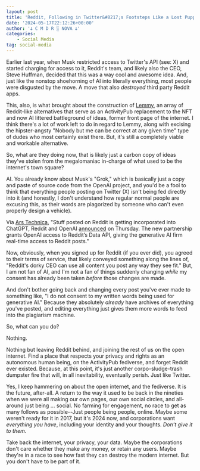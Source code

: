 ```yaml
---
layout: post
title: 'Reddit, Following in Twitter&#8217;s Footsteps Like a Lost Puppy'
date: '2024-05-17T22:12:26+00:00'
author: '𐕣 C M D R ░ NOVA 𐕣'
categories:
    - Social Media
tag: social-media
---
```


<!-- wp:paragraph -->
<p>Earlier last year, when Musk restricted access to Twitter's API (see: X) and started charging for access to it, Reddit's team, and likely also the CEO, Steve Huffman, decided that this was a way cool and awesome idea. And, just like the nonstop shoehorning of AI into literally everything, most people were disgusted by the move. A move that also <em>destroyed</em> third party Reddit apps.</p>
<!-- /wp:paragraph -->

<!-- wp:paragraph -->
<p>This, also, is what brought about the construction of <a href="https://join-lemmy.org/" target="_blank" rel="noreferrer noopener">Lemmy</a>, an array of Reddit-like alternatives that serve as an ActivityPub replacement to the NFT and now AI littered battleground of ideas, former front page of the internet. I think there's a lot of work left to do in regard to Lemmy, along with excising the hipster-angsty "Nobody but me can be correct at any given time" type of dudes who most certainly exist there. But, it's still a completely viable and workable alternative.</p>
<!-- /wp:paragraph -->

<!-- wp:paragraph -->
<p>So, what are they doing now, that is likely just a carbon copy of ideas they've stolen from the megalomaniac in-charge of what used to be the internet's town square?</p>
<!-- /wp:paragraph -->

<!-- wp:paragraph -->
<p>AI. You already know about Musk's "Grok," which is basically just a copy and paste of source code from the OpenAI project, and you'd be a fool to think that everything people posting on Twitter (X) isn't being fed directly into it (and honestly, I don't understand how regular normal people are excusing this, as their words are plagorized by someone who can't even properly design a vehicle).</p>
<!-- /wp:paragraph -->

<!-- wp:paragraph -->
<p>Via <a href="https://arstechnica.com/ai/2024/05/openai-will-use-reddit-posts-to-train-chatgpt-under-new-deal/?utm_brand=arstechnica&amp;utm_social-type=owned&amp;utm_source=mastodon&amp;utm_medium=social" target="_blank" rel="noreferrer noopener">Ars Technica</a>, "Stuff posted on Reddit is getting incorporated into ChatGPT, Reddit and OpenAI <a href="https://www.redditinc.com/blog/reddit-and-oai-partner" target="_blank" rel="noreferrer noopener">announced</a> on Thursday. The new partnership grants OpenAI access to Reddit’s Data API, giving the generative AI firm real-time access to Reddit posts."</p>
<!-- /wp:paragraph -->

<!-- wp:paragraph -->
<p>Now, obviously, when you signed up for Reddit (if you ever did), you agreed to their terms of service, that likely conveyed something along the lines of, "Reddit's dorky CEO can use all content you post any way they see fit." But, I am not fan of AI, and I'm not a fan of things suddenly changing <em>while</em> my consent has already been taken <em>before</em> those changes are made.</p>
<!-- /wp:paragraph -->

<!-- wp:paragraph -->
<p>And don't bother going back and changing every post you've ever made to something like, "I do not consent to my written words being used for generative AI." Because they absolutely <em>already</em> have archives of everything you've posted, and editing everything just gives them more words to feed into the plagiarism machine.</p>
<!-- /wp:paragraph -->

<!-- wp:paragraph -->
<p>So, what can you do?</p>
<!-- /wp:paragraph -->

<!-- wp:paragraph -->
<p>Nothing.</p>
<!-- /wp:paragraph -->

<!-- wp:paragraph -->
<p>Nothing but leaving Reddit behind, and joining the rest of us on the open internet. Find a place that respects your privacy and rights as an autonomous human being, on the ActivityPub fediverse, and forget Reddit ever existed. Because, at this point, it's just another corpo-sludge-trash dumpster fire that will, in all inevitability, eventually perish. Just like Twitter.</p>
<!-- /wp:paragraph -->

<!-- wp:paragraph -->
<p>Yes, I keep hammering on about the open internet, and the fediverse. It is the future, after-all. A return to the way it used to be back in the nineties when we were all making our own pages, our own social circles, and all-around just being ... social. No farming for engagement, no race to get as many follows as possible--Just people being people, online. Maybe some weren't ready for it in 2017, but it's 2024 now, and corporations want <em>everything you have</em>, including your identity and your thoughts. <em>Don't give it to them.</em> </p>
<!-- /wp:paragraph -->

<!-- wp:paragraph -->
<p>Take back the internet, your privacy, your data. Maybe the corporations don't care whether they make any money, or retain any users. Maybe they're in a race to see how fast they can destroy the modern internet. But you don't have to be part of it.</p>
<!-- /wp:paragraph -->